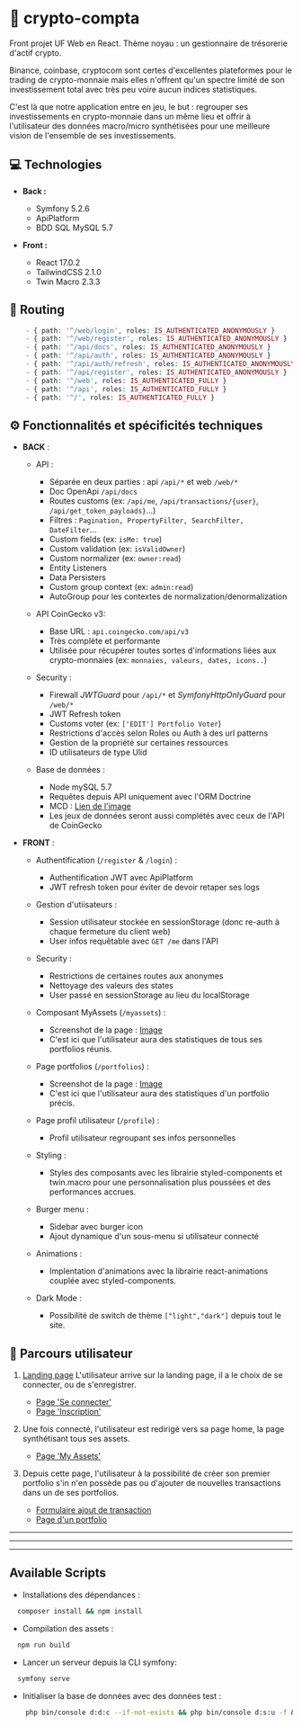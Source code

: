 # 🚀 crypto-compta

Front projet UF Web en React. Thème noyau : un gestionnaire de trésorerie d'actif crypto.

Binance, coinbase, cryptocom sont certes d'excellentes plateformes pour le trading de crypto-monnaie mais elles n'offrent qu'un spectre limité de son investissement total avec très peu voire aucun indices statistiques.

C'est là que notre application entre en jeu, le but : regrouper ses investissements en crypto-monnaie dans un même lieu et offrir à l'utilisateur des données macro/micro synthétisées pour une meilleure vision de l'ensemble de ses investissements.

## 💻 Technologies

- **Back :**

  - Symfony 5.2.6
  - ApiPlatform
  - BDD SQL MySQL 5.7

- **Front :**
  - React 17.0.2
  - TailwindCSS 2.1.0
  - Twin Macro 2.3.3

## 🔱 Routing

```php
    - { path: '^/web/login', roles: IS_AUTHENTICATED_ANONYMOUSLY }
    - { path: '^/web/register', roles: IS_AUTHENTICATED_ANONYMOUSLY }
    - { path: '^/api/docs', roles: IS_AUTHENTICATED_ANONYMOUSLY }
    - { path: '^/api/auth', roles: IS_AUTHENTICATED_ANONYMOUSLY }
    - { path: '^/api/auth/refresh', roles: IS_AUTHENTICATED_ANONYMOUSLY }
    - { path: '^/api/register', roles: IS_AUTHENTICATED_ANONYMOUSLY }
    - { path: '^/web', roles: IS_AUTHENTICATED_FULLY }
    - { path: '^/api', roles: IS_AUTHENTICATED_FULLY }
    - { path: '^/', roles: IS_AUTHENTICATED_FULLY }
```

## ⚙️ Fonctionnalités et spécificités techniques

- **BACK** :

  - API :

    - Séparée en deux parties : api `/api/*` et web `/web/*`
    - Doc OpenApi `/api/docs`
    - Routes customs (ex: `/api/me`, `/api/transactions/{user}`, `/api/get_token_payloads}`...)
    - Filtres : `Pagination, PropertyFilter, SearchFilter, DateFilter`...
    - Custom fields (ex: `isMe: true`)
    - Custom validation (ex: `isValidOwner`)
    - Custom normalizer (ex: `owner:read`)
    - Entity Listeners
    - Data Persisters
    - Custom group context (ex: `admin:read`)
    - AutoGroup pour les contextes de normalization/denormalization

  - API CoinGecko v3:

    - Base URL : `api.coingecko.com/api/v3`
    - Très complète et performante
    - Utilisée pour récupérer toutes sortes d'informations liées aux crypto-monnaies (ex: `monnaies, valeurs, dates, icons..`)

  - Security :

    - Firewall _JWTGuard_ pour `/api/*` et _SymfonyHttpOnlyGuard_ pour `/web/*`
    - JWT Refresh token
    - Customs voter (ex: `['EDIT'] Portfolio Voter`)
    - Restrictions d'accès selon Roles ou Auth à des url patterns
    - Gestion de la propriété sur certaines ressources
    - ID utilisateurs de type Ulid

  - Base de données :

    - Node mySQL 5.7
    - Requêtes depuis API uniquement avec l'ORM Doctrine
    - MCD : [Lien de l'image](https://drive.google.com/file/d/1kFUwTS-wEeVqmd1bkeAiavbvap1JaM_F/view?usp=sharing)
    - Les jeux de données seront aussi complétés avec ceux de l'API de CoinGecko

- **FRONT** :

  - Authentification (`/register` & `/login`) :

    - Authentification JWT avec ApiPlatform
    - JWT refresh token pour éviter de devoir retaper ses logs

  - Gestion d'utiisateurs :

    - Session utilisateur stockée en sessionStorage (donc re-auth à chaque fermeture du client web)
    - User infos requêtable avec `GET /me` dans l'API

  - Security :

    - Restrictions de certaines routes aux anonymes
    - Nettoyage des valeurs des states
    - User passé en sessionStorage au lieu du localStorage

  - Composant MyAssets (`/myassets`) :

    - Screenshot de la page : [Image](https://drive.google.com/file/d/1n1oIi6huJe8WfIjoggos6FLwVmL3e8D6/view?usp=sharing)
    - C'est ici que l'utilisateur aura des statistiques de tous ses portfolios réunis.

  - Page portfolios (`/portfolios`) :

    - Screenshot de la page : [Image](https://github.com/Mockinbrd/front-uf-web-b3/tree/master/doc/portfolios.png)
    - C'est ici que l'utilisateur aura des statistiques d'un portfolio précis.

  - Page profil utilisateur (`/profile`) :

    - Profil utilisateur regroupant ses infos personnelles

  - Styling :

    - Styles des composants avec les librairie styled-components et twin.macro pour une personnalisation plus poussées et des performances accrues.

  - Burger menu :

    - Sidebar avec burger icon
    - Ajout dynamique d'un sous-menu si utilisateur connecté

  - Animations :

    - Implentation d'animations avec la librairie react-animations couplée avec styled-components.

  - Dark Mode :
    - Possibilité de switch de thème `["light","dark"]` depuis tout le site.

## 🧬 Parcours utilisateur

1.  [Landing page](https://drive.google.com/file/d/1mLFUKByyAz0E3rIbz-Yhe9AGZoqNRFwv/view?usp=sharing) L'utilisateur arrive sur la landing page, il a le choix de se connecter, ou de s'enregistrer.

    - [Page 'Se connecter'](https://drive.google.com/file/d/1prC13mJ2XQ5feiwtIvKb-JyqVZ6hJU7V/view?usp=sharing)
    - [Page 'Inscription'](https://drive.google.com/file/d/1sh9WPDFc7jADORuuXT4Y7oORdp5N1yfn/view?usp=sharing)

2.  Une fois connecté, l'utilisateur est redirigé vers sa page home, la page synthétisant tous ses assets.

    - [Page 'My Assets'](https://drive.google.com/file/d/1n1oIi6huJe8WfIjoggos6FLwVmL3e8D6/view?usp=sharing)

3.  Depuis cette page, l'utilisateur à la possibilité de créer son premier portfolio s'in n'en possède pas ou d'ajouter de nouvelles transactions dans un de ses portfolios.

    - [Formulaire ajout de transaction](https://drive.google.com/file/d/1th4w1fGFR4sR91CsWog5tyXMJ0oCCk0X/view?usp=sharing)
    - [Page d'un portfolio](https://drive.google.com/file/d/1rE2nQzaUXoHSy1sfSbcbBoPbsDIBbMy9/view?usp=sharing)

<hr>

<hr>

<hr>

## Available Scripts

  - Installations des dépendances :

  ```bash
    composer install && npm install
  ```

  - Compilation des assets : 

  ```bash
    npm run build
  ```

  - Lancer un serveur depuis la CLI symfony:

  ```bash
    symfony serve
  ```

  - Initialiser la base de données avec des données test :

  ```bash
      php bin/console d:d:c --if-not-exists && php bin/console d:s:u -f && php bin/console d:f:l
  ```

